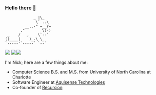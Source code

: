### Hello there 👋
```
             _ |\_
              \` ..\
         __,.-" =__Y=
       ."        \(-)
 _    /   ,    \`--`
((____|    )_-\ \_
`-----'`-----` `--`
```

[![ ](https://img.shields.io/badge/-093f79?style=for-the-badge&logo=linkedin&logoColor=white&link=https://www.linkedin.com/in/nicholas-maleki/)](https://www.linkedin.com/in/nicholas-maleki/) [![](https://img.shields.io/badge/-093f79?style=for-the-badge&logo=twitter&logoColor=white&link=https://twitter.com/malekinick)](https://twitter.com/malekinick)[![ ](https://img.shields.io/badge/-093f79?style=for-the-badge&logo=website&logoColor=white&link=https://nickmaleki.com/)](https://nickmaleki.com/)



I'm Nick; here are a few things about me:
 - Computer Science B.S. and M.S. from University of North Carolina at Charlotte
 - Software Engineer at [Aquisense Technologies](https://www.aquisense.com/)
 - Co-founder of [Recursion](https://github.com/recursion-computing)

<!--
![Hello there 👋](https://media.giphy.com/media/KmEzemwIqhuF2/giphy.gif)

<!--
**nickmaleki/nickmaleki** is a ✨ _special_ ✨ repository because its `README.md` (this file) appears on your GitHub profile.
